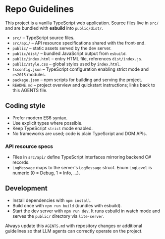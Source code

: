 # Repo Guidelines

This project is a vanilla TypeScript web application. Source files live in `src/` and are bundled with **esbuild** into `public/dist/`.

- `src/` – TypeScript source files.
- `src/api/` – API resource specifications shared with the front-end.
- `public/` – static assets served by the dev server.
- `public/dist/` – bundled JavaScript output from `esbuild`.
- `public/index.html` – entry HTML file, references `dist/index.js`.
- `public/style.css` – global styles used by `index.html`.
- `tsconfig.json` – TypeScript configuration enabling strict mode and `es2015` modules.
- `package.json` – npm scripts for building and serving the project.
- `README.md` – project overview and quickstart instructions; links back to this AGENTS file.

## Coding style
- Prefer modern ES6 syntax.
- Use explicit types where possible.
- Keep TypeScript `strict` mode enabled.
- No frameworks are used; code is plain TypeScript and DOM APIs.

### API resource specs
- Files in `src/api/` define TypeScript interfaces mirroring backend C# records.
- `LogMessage` maps to the server's `LogMessage` struct. Enum `LogLevel` is
  numeric (0 = Debug, 1 = Info, …).

## Development
- Install dependencies with `npm install`.
- Build once with `npm run build` (bundles with esbuild).
- Start the dev server with `npm run dev`. It runs esbuild in watch mode and serves the `public/` directory via `lite-server`.

Always update this `AGENTS.md` with repository changes or additional guidelines so that LLM agents can correctly operate on the project.
